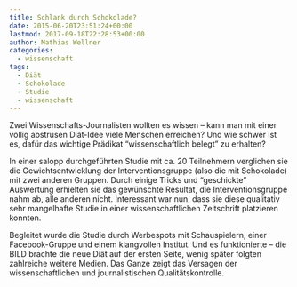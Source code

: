 ```yaml
---
title: Schlank durch Schokolade?
date: 2015-06-20T23:51:24+00:00
lastmod: 2017-09-18T22:28:53+00:00
author: Mathias Wellner
categories:
  - wissenschaft
tags:
  - Diät
  - Schokolade
  - Studie
  - wissenschaft
---
```

Zwei Wissenschafts-Journalisten wollten es wissen &ndash; kann man mit einer völlig abstrusen Diät-Idee viele Menschen erreichen? Und wie schwer ist es, dafür das wichtige Prädikat &#8220;wissenschaftlich belegt&#8221; zu erhalten? 

In einer salopp durchgeführten Studie mit ca. 20 Teilnehmern verglichen sie die Gewichtsentwicklung der Interventionsgruppe (also die mit Schokolade) mit zwei anderen Gruppen. Durch einige Tricks und &#8220;geschickte&#8221; Auswertung erhielten sie das gewünschte Resultat, die Interventionsgruppe nahm ab, alle anderen nicht. Interessant war nun, dass sie diese qualitativ sehr mangelhafte Studie in einer wissenschaftlichen Zeitschrift platzieren konnten. 

Begleitet wurde die Studie durch Werbespots mit Schauspielern, einer Facebook-Gruppe und einem klangvollen Institut. Und es funktionierte &ndash; die BILD brachte die neue Diät auf der ersten Seite, wenig später folgten zahlreiche weitere Medien. Das Ganze zeigt das Versagen der wissenschaftlichen und journalistischen Qualitätskontrolle.